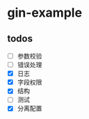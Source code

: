 # gin-example

## todos
  - [ ] 参数校验
  - [ ] 错误处理
  - [x] 日志
  - [x] 字段权限
  - [x] 结构
  - [ ] 测试
  - [x] 分离配置